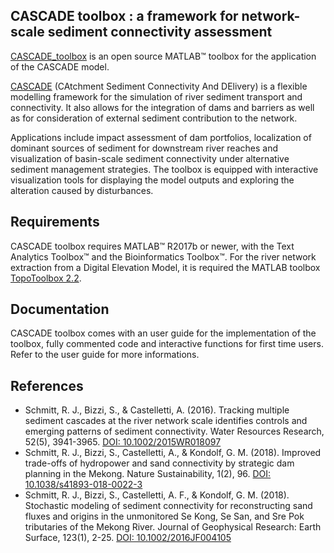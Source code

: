 ## CASCADE toolbox : a framework for network-scale sediment connectivity assessment

[CASCADE_toolbox](https://cascademodel.wordpress.com/) is an open source MATLAB™ toolbox for the application of the CASCADE model.

[CASCADE](https://cascademodel.wordpress.com/about-cascade/) (CAtchment Sediment Connectivity And DElivery) is a flexible modelling framework for the simulation of river sediment transport and connectivity. 
It also allows for the integration of dams and barriers as well as for consideration of external sediment contribution to the network. 

Applications include impact assessment of dam portfolios, localization of dominant sources of sediment for downstream river reaches and visualization of basin-scale sediment connectivity under alternative sediment management strategies. 
The toolbox is equipped with interactive visualization tools for displaying the model outputs and exploring the alteration caused by disturbances. 


## Requirements

CASCADE toolbox requires MATLAB™ R2017b or newer, with the Text Analytics Toolbox™ and the Bioinformatics Toolbox™.
For the river network extraction from a Digital Elevation Model, it is required the MATLAB toolbox [TopoToolbox 2.2](https://topotoolbox.wordpress.com/topotoolbox/).


## Documentation

CASCADE toolbox comes with an user guide for the implementation of the toolbox, fully commented code and interactive functions for first time users.
Refer to the user guide for more informations.

## References

- Schmitt, R. J., Bizzi, S., & Castelletti, A. (2016). Tracking multiple sediment cascades at the river network scale identifies controls and emerging patterns of sediment connectivity. Water Resources Research, 52(5), 3941-3965. [DOI: 10.1002/2015WR018097](https://doi.org/10.1002/2015WR018097)
- Schmitt, R. J., Bizzi, S., Castelletti, A., & Kondolf, G. M. (2018). Improved trade-offs of hydropower and sand connectivity by strategic dam planning in the Mekong. Nature Sustainability, 1(2), 96. [DOI: 10.1038/s41893-018-0022-3](https://doi.org/10.1038/s41893-018-0022-3)
- Schmitt, R. J., Bizzi, S., Castelletti, A. F., & Kondolf, G. M. (2018). Stochastic modeling of sediment connectivity for reconstructing sand fluxes and origins in the unmonitored Se Kong, Se San, and Sre Pok tributaries of the Mekong River. Journal of Geophysical Research: Earth Surface, 123(1), 2-25. [DOI: 10.1002/2016JF004105](https://doi.org/10.1002/2016JF004105) 


